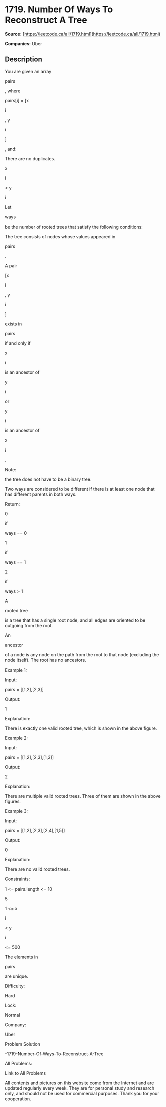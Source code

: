 # 1719. Number Of Ways To Reconstruct A Tree

**Source:** [https://leetcode.ca/all/1719.html](https://leetcode.ca/all/1719.html)

**Companies:** Uber

## Description

You are given an array

pairs

, where

pairs[i] = [x

i

,
            y

i

]

, and:

There are no duplicates.

x

i

< y

i

Let

ways

be the number of rooted trees that satisfy the following
                conditions:

The tree consists of nodes whose values appeared in

pairs

.

A pair

[x

i

, y

i

]

exists in

pairs

if and only if

x

i

is an ancestor of

y

i

or

y

i

is an ancestor of

x

i

.

Note:

the tree does not have to be a binary tree.

Two ways are considered to be different if there is at least one node that has
                different parents in both ways.

Return:

0

if

ways == 0

1

if

ways == 1

2

if

ways > 1

A

rooted tree

is a tree that has a single root node, and all edges
                are oriented to be outgoing from the root.

An

ancestor

of a node is any node on the path from the root to that
                node (excluding the node itself). The root has no ancestors.

Example 1:

Input:

pairs = [[1,2],[2,3]]

Output:

1

Explanation:

There is exactly one valid rooted tree, which is shown in the above figure.

Example 2:

Input:

pairs = [[1,2],[2,3],[1,3]]

Output:

2

Explanation:

There are multiple valid rooted trees. Three of them are shown in the above figures.

Example 3:

Input:

pairs = [[1,2],[2,3],[2,4],[1,5]]

Output:

0

Explanation:

There are no valid rooted trees.

Constraints:

1 <= pairs.length <= 10

5

1 <= x

i

< y

i

<= 500

The elements in

pairs

are unique.

Difficulty:

Hard

Lock:

Normal

Company:

Uber

Problem Solution

-1719-Number-Of-Ways-To-Reconstruct-A-Tree

All Problems:

Link to All Problems

All contents and pictures on this website come from the Internet and are updated regularly
        every week. They are for personal study and research only, and should not be used for
        commercial purposes. Thank you for your cooperation.

